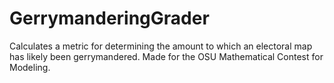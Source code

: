 # GerrymanderingGrader
Calculates a metric for determining the amount to which an electoral map has likely been gerrymandered.  Made for the OSU Mathematical Contest for Modeling.
